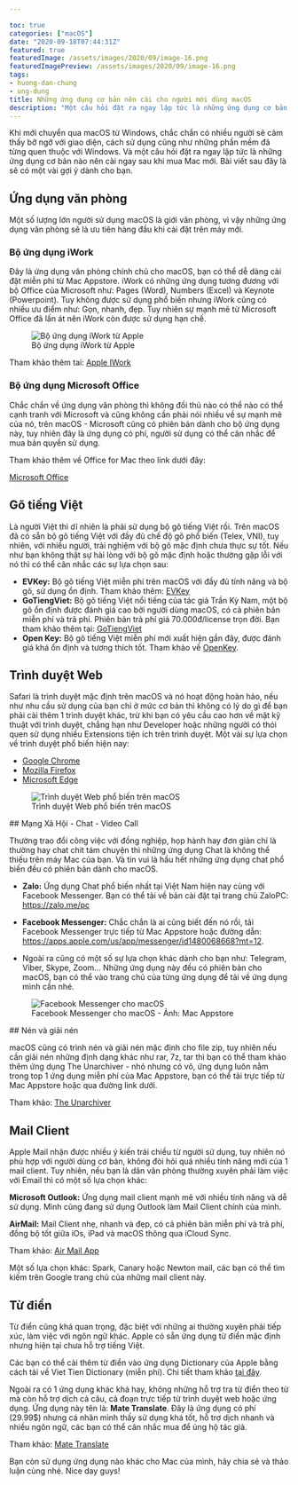 ```yaml
---

toc: true
categories: ["macOS"]
date: "2020-09-18T07:44:31Z"
featured: true
featuredImage: /assets/images/2020/09/image-16.png
featuredImagePreview: /assets/images/2020/09/image-16.png
tags:
- huong-dan-chung
- ung-dung
title: Những ứng dụng cơ bản nên cài cho người mới dùng macOS
description: "Một câu hỏi đặt ra ngay lập tức là những ứng dụng cơ bản nào nên cài ngay sau khi mua Mac mới. Bài viết sau đây là sẽ có một vài gợi ý dành cho bạn."
---
```


Khi mới chuyển qua macOS từ Windows, chắc chắn có nhiều người sẽ cảm thấy bỡ ngỡ với giao diện, cách sử dụng cũng như những phần mềm đã từng quen thuộc với Windows. Và một câu hỏi đặt ra ngay lập tức là những ứng dụng cơ bản nào nên cài ngay sau khi mua Mac mới. Bài viết sau đây là sẽ có một vài gợi ý dành cho bạn.

## Ứng dụng văn phòng

Một số lượng lớn người sử dụng macOS là giới văn phòng, vì vậy những ứng dụng văn phòng sẽ là ưu tiên hàng đầu khi cài đặt trên máy mới.

### Bộ ứng dụng iWork

Đây là ứng dụng văn phòng chính chủ cho macOS, bạn có thể dễ dàng cài đặt miễn phí từ Mac Appstore. iWork có những ứng dụng tương đương với bộ Office của Microsoft như: Pages (Word), Numbers (Excel) và Keynote (Powerpoint). Tuy không được sử dụng phổ biến nhưng iWork cũng có nhiều ưu điểm như: Gọn, nhanh, đẹp. Tuy nhiên sự mạnh mẽ từ Microsoft Office đã lấn át nên iWork còn được sử dụng hạn chế.

<figure class="kg-card kg-image-card kg-card-hascaption"><img src="/assets/images/2020/09/image-14.png" class="kg-image" alt="Bộ ứng dụng iWork từ Apple" srcset="/assets/images/size/w600/2020/09/image-14.png 600w, /assets/images/size/w1000/2020/09/image-14.png 1000w, /assets/images/2020/09/image-14.png 1132w" sizes="(min-width: 720px) 720px"><figcaption class="text-center">Bộ ứng dụng iWork từ Apple</figcaption></figure>

Tham khảo thêm tai: [Apple IWork](https://www.apple.com/iwork/)

### Bộ ứng dụng Microsoft Office

Chắc chắn về ứng dụng văn phòng thì không đối thủ nào có thể nào có thể cạnh tranh với Microsoft và cũng không cần phải nói nhiều về sự mạnh mẽ của nó, trên macOS - Microsoft cũng có phiên bản dành cho bộ ứng dụng này, tuy nhiên đây là ứng dụng có phí, người sử dụng có thể cân nhắc để mua bản quyền sử dụng.

Tham khảo thêm về Office for Mac theo link dưới đây:

[Microsoft Office](https://www.microsoft.com/vi-vn/microsoft-365/mac/microsoft-365-for-mac)

## Gõ tiếng Việt

Là người Việt thì dĩ nhiên là phải sử dụng bộ gõ tiếng Việt rồi. Trên macOS đã có sẵn bộ gõ tiếng Việt với đầy đủ chế độ gõ phổ biến (Telex, VNI), tuy nhiên, với nhiều người, trải nghiệm với bộ gõ mặc định chưa thực sự tốt. Nếu như bạn không thật sự hài lòng với bộ gõ mặc định hoặc thường gặp lỗi với nó thì có thể cân nhắc các sự lựa chọn sau:

- **EVKey:** Bộ gõ tiếng Việt miễn phí trên macOS với đầy đủ tính năng và bộ gõ, sử dụng ổn định. Tham khảo thêm: [EVKey](https://evkeyvn.com/)
- **GoTiengViet:** Bộ gõ tiếng Việt nổi tiếng của tác giả Trần Kỳ Nam, một bộ gõ ổn định được đánh giá cao bởi người dùng macOS, có cả phiên bản miễn phí và trả phí. Phiên bản trả phí giá 70.000đ/license trọn đời. Bạn tham khảo thêm tại: [GoTiengViet](https://www.trankynam.com/gotv/)
- **Open Key:** Bộ gõ tiếng Việt miễn phí mới xuất hiện gần đây, được đánh giá khá ổn định và tương thích tốt. Tham khảo về [OpenKey](https://open-key.org/).

## Trình duyệt Web

Safari là trình duyệt mặc định trên macOS và nó hoạt động hoàn hảo, nếu như nhu cầu sử dụng của bạn chỉ ở mức cơ bản thì không có lý do gì để bạn phải cài thêm 1 trình duyệt khác, trừ khi bạn có yêu cầu cao hơn về mặt kỹ thuật với trình duyệt, chẳng hạn như Developer hoặc những người có thói quen sử dụng nhiều Extensions tiện ích trên trình duyệt. Một vài sự lựa chọn về trình duyệt phổ biến hiện nay:

- [Google Chrome](https://www.google.com/intl/vi_vn/chrome/)
- [Mozilla Firefox](https://www.mozilla.org/vi/firefox/mac/)
- [Microsoft Edge](https://www.microsoft.com/vi-vn/edge)
<figure class="kg-card kg-image-card kg-card-hascaption"><img src="/assets/images/2020/09/Best-Browsers-For-macOS.jpg" class="kg-image" alt="Trình duyệt Web phổ biến trên macOS" srcset="/assets/images/size/w600/2020/09/Best-Browsers-For-macOS.jpg 600w, /assets/images/2020/09/Best-Browsers-For-macOS.jpg 980w" sizes="(min-width: 720px) 720px"><figcaption class="text-center">Trình duyệt Web phổ biến trên macOS</figcaption></figure>
## Mạng Xã Hội - Chat - Video Call

Thường trao đổi công việc với đồng nghiệp, họp hành hay đơn giản chỉ là thường hay chat chit tám chuyện thì những ứng dụng Chat là không thể thiếu trên máy Mac của bạn. Và tin vui là hầu hết những ứng dụng chat phổ biến đều có phiên bản dành cho macOS.

- **Zalo:** Ứng dụng Chat phổ biến nhất tại Việt Nam hiện nay cùng với Facebook Messenger. Bạn có thể tải về bản cài đặt tại trang chủ ZaloPC: https://zalo.me/pc

- **Facebook Messenger:** Chắc chắn là ai cũng biết đến nó rồi, tải Facebook Messenger trực tiếp từ Mac Appstore hoặc đường dẫn: https://apps.apple.com/us/app/messenger/id1480068668?mt=12.

- Ngoài ra cũng có một số sự lựa chọn khác dành cho bạn như: Telegram, Viber, Skype, Zoom... Những ứng dụng này đều có phiên bản cho macOS, bạn có thể vào trang chủ của từng ứng dụng để tải về ứng dụng mình cần nhé.
<figure class="kg-card kg-image-card kg-card-hascaption"><img src="/assets/images/2020/09/643x0w-1-.jpg" class="kg-image" alt="Facebook Messenger cho macOS" srcset="/assets/images/size/w600/2020/09/643x0w-1-.jpg 600w, /assets/images/2020/09/643x0w-1-.jpg 643w"><figcaption class="text-center">Facebook Messenger cho macOS - Ảnh: Mac Appstore</figcaption></figure>
## Nén và giải nén

macOS cũng có trình nén và giải nén mặc định cho file zip, tuy nhiên nếu cần giải nén những định dạng khác như rar, 7z, tar thì bạn có thể tham khảo thêm ứng dụng The Unarchiver - nhỏ nhưng có võ, ứng dụng luôn nằm trong top 1 ứng dụng miễn phí của Mac Appstore, bạn có thể tải trực tiếp từ Mac Appstore hoặc qua đường link dưới.

Tham khảo: [The Unarchiver](https://apps.apple.com/vn/app/the-unarchiver/id425424353?l=vi&amp;mt=12)

## Mail Client

Apple Mail nhận được nhiều ý kiến trái chiều từ người sử dụng, tuy nhiên nó phù hợp với người dùng cơ bản, không đòi hỏi quá nhiều tính năng mới của 1 mail client. Tuy nhiên, nếu bạn là dân văn phòng thường xuyên phải làm việc với Email thì có một số lựa chọn khác:

**Microsoft Outlook:** Ứng dụng mail client mạnh mẽ với nhiều tính năng và dễ sử dụng. Mình cũng đang sử dụng Outlook làm Mail Client chính của mình.

**AirMail:** Mail Client nhẹ, nhanh và đẹp, có cả phiên bản miễn phí và trả phí, đồng bộ tốt giữa iOs, iPad và macOS thông qua iCloud Sync.

Tham khảo: [Air Mail App](https://airmailapp.com/)

Một số lựa chọn khác: Spark, Canary hoặc Newton mail, các bạn có thể tìm kiếm trên Google trang chủ của những mail client này.

## Từ điển

Từ điển cũng khá quan trọng, đặc biệt với những ai thường xuyên phải tiếp xúc, làm việc với ngôn ngữ khác. Apple có sẵn ứng dụng từ điển mặc định nhưng hiện tại chưa hỗ trợ tiếng Việt.

Các bạn có thể cài thêm từ điển vào ứng dụng Dictionary của Apple bằng cách tải về Viet Tien Dictionary (miễn phí). Chi tiết tham khảo [tại đây](http://nguyenvietkhoa.edu.vn/2014/07/30/viettien-dictionary-for-mac-v4-0b/).

Ngoài ra có 1 ứng dụng khác khá hay, không những hỗ trợ tra từ điển theo từ mà còn hỗ trợ dịch cả câu, cả đoạn trực tiếp từ trình duyệt web hoặc ứng dụng. Ứng dụng này tên là: **Mate Translate**. Đây là ứng dụng có phí (29.99$) nhưng cá nhân mình thấy sử dụng khá tốt, hỗ trợ dịch nhanh và nhiều ngôn ngữ, các bạn có thể cân nhắc mua để ủng hộ tác giả.

Tham khảo: [Mate Translate](https://gikken.co/mate-translate/)


Bạn còn sử dụng ứng dụng nào khác cho Mac của mình, hãy chia sẻ và thảo luận cùng nhé. Nice day guys!


